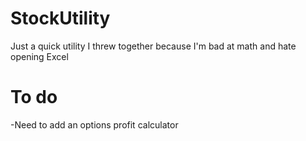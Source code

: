 # StockUtility
Just a quick utility I threw together because I'm bad at math and hate opening Excel


# To do
-Need to add an options profit calculator

